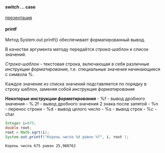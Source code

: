 #### switch ... case
[презентация](https://drive.google.com/file/d/1F_k0oWjCOpdckphyrvIxXR5Zhk6Iv914/view?usp=share_link)

#### printf
Метод System.out.printf() обеспечивает форматированный вывод.  

В качестве аргумента методу передаётся *строка-шаблон* и список значений.

*Строка-шаблон* - текстовая строка, включающая в себя различные *инструкции форматирования*, т.е. специальные значения начинающиеся с символа %.  

Каждое значение из списка значений подставляется по порядку в строку шаблон, заменяя собой *инструкция форматирования*  

**Некоторые *инструкции форматирования***
        - %f - вывод дробного значения
	- %.2f - вывод дробного значения 2 знака после запятой
        - %n - перенос строки
        - %d - вывод целого число
        - %s - вывод строк
        - %c - char


~~~java
Integer i=675;
double root;
root = Math.sqrt(i);
System.out.printf("Корень числа %d равен %f", i, root );
~~~

~~~
Корень числа 675 равен 25,980762
~~~
